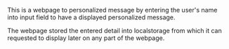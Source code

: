 This is a webpage to personalized message by entering the user's name into input field to have a displayed personalized message.

The webpage stored the entered detail into localstorage from which it can requested to display later on any part of the webpage.
